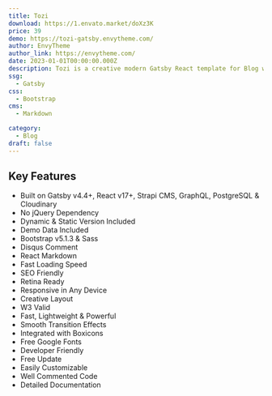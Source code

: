 ```yaml
---
title: Tozi
download: https://1.envato.market/doXz3K
price: 39
demo: https://tozi-gatsby.envytheme.com/
author: EnvyTheme
author_link: https://envytheme.com/
date: 2023-01-01T00:00:00.000Z
description: Tozi is a creative modern Gatsby React template for Blog website. It contains full niche homepage demo variations with 25+ inner pages.
ssg:
  - Gatsby
css:
  - Bootstrap
cms:
  - Markdown

category:
  - Blog
draft: false
---
```


## Key Features

- Built on Gatsby v4.4+, React v17+, Strapi CMS, GraphQL, PostgreSQL & Cloudinary
- No jQuery Dependency
- Dynamic & Static Version Included
- Demo Data Included
- Bootstrap v5.1.3 & Sass
- Disqus Comment
- React Markdown
- Fast Loading Speed
- SEO Friendly
- Retina Ready
- Responsive in Any Device
- Creative Layout
- W3 Valid
- Fast, Lightweight & Powerful
- Smooth Transition Effects
- Integrated with Boxicons
- Free Google Fonts
- Developer Friendly
- Free Update
- Easily Customizable
- Well Commented Code
- Detailed Documentation
